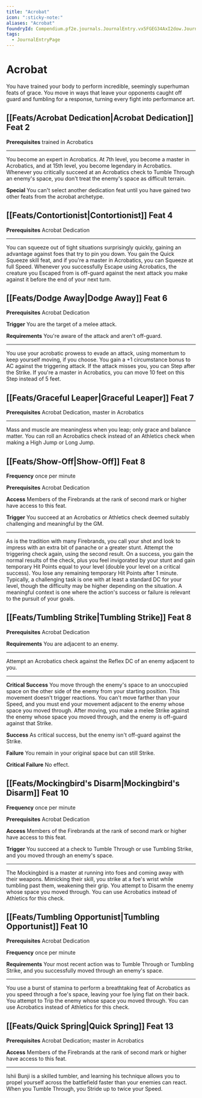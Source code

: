 ```yaml
---
title: "Acrobat"
icon: ":sticky-note:"
aliases: "Acrobat"
foundryId: Compendium.pf2e.journals.JournalEntry.vx5FGEG34AxI2dow.JournalEntryPage.rhDvoOHAhAlABiae
tags:
  - JournalEntryPage
---
```


# Acrobat
You have trained your body to perform incredible, seemingly superhuman feats of grace. You move in ways that leave your opponents caught off guard and fumbling for a response, turning every fight into performance art.

## [[Feats/Acrobat Dedication|Acrobat Dedication]] Feat 2

**Prerequisites** trained in Acrobatics

* * *

You become an expert in Acrobatics. At 7th level, you become a master in Acrobatics, and at 15th level, you become legendary in Acrobatics. Whenever you critically succeed at an Acrobatics check to Tumble Through an enemy's space, you don't treat the enemy's space as difficult terrain.

**Special** You can't select another dedication feat until you have gained two other feats from the acrobat archetype.

## [[Feats/Contortionist|Contortionist]] Feat 4

**Prerequisites** Acrobat Dedication

* * *

You can squeeze out of tight situations surprisingly quickly, gaining an advantage against foes that try to pin you down. You gain the Quick Squeeze skill feat, and if you're a master in Acrobatics, you can Squeeze at full Speed. Whenever you successfully Escape using Acrobatics, the creature you Escaped from is off-guard against the next attack you make against it before the end of your next turn.

## [[Feats/Dodge Away|Dodge Away]] Feat 6

**Prerequisites** Acrobat Dedication

**Trigger** You are the target of a melee attack.

**Requirements** You're aware of the attack and aren't off-guard.

* * *

You use your acrobatic prowess to evade an attack, using momentum to keep yourself moving, if you choose. You gain a +1 circumstance bonus to AC against the triggering attack. If the attack misses you, you can Step after the Strike. If you're a master in Acrobatics, you can move 10 feet on this Step instead of 5 feet.

## [[Feats/Graceful Leaper|Graceful Leaper]] Feat 7

**Prerequisites** Acrobat Dedication, master in Acrobatics

* * *

Mass and muscle are meaningless when you leap; only grace and balance matter. You can roll an Acrobatics check instead of an Athletics check when making a High Jump or Long Jump.

## [[Feats/Show-Off|Show-Off]] Feat 8

**Frequency** once per minute

**Prerequisites** Acrobat Dedication

**Access** Members of the Firebrands at the rank of second mark or higher have access to this feat.

**Trigger** You succeed at an Acrobatics or Athletics check deemed suitably challenging and meaningful by the GM.

* * *

As is the tradition with many Firebrands, you call your shot and look to impress with an extra bit of panache or a greater stunt. Attempt the triggering check again, using the second result. On a success, you gain the normal results of the check, plus you feel invigorated by your stunt and gain temporary Hit Points equal to your level (double your level on a critical success). You lose any remaining temporary Hit Points after 1 minute. Typically, a challenging task is one with at least a standard DC for your level, though the difficulty may be higher depending on the situation. A meaningful context is one where the action's success or failure is relevant to the pursuit of your goals.

## [[Feats/Tumbling Strike|Tumbling Strike]] Feat 8

**Prerequisites** Acrobat Dedication

**Requirements** You are adjacent to an enemy.

* * *

Attempt an Acrobatics check against the Reflex DC of an enemy adjacent to you.

* * *

**Critical Success** You move through the enemy's space to an unoccupied space on the other side of the enemy from your starting position. This movement doesn't trigger reactions. You can't move farther than your Speed, and you must end your movement adjacent to the enemy whose space you moved through. After moving, you make a melee Strike against the enemy whose space you moved through, and the enemy is off-guard against that Strike.

**Success** As critical success, but the enemy isn't off-guard against the Strike.

**Failure** You remain in your original space but can still Strike.

**Critical Failure** No effect.

## [[Feats/Mockingbird's Disarm|Mockingbird's Disarm]] Feat 10

**Frequency** once per minute

**Prerequisites** Acrobat Dedication

**Access** Members of the Firebrands at the rank of second mark or higher have access to this feat.

**Trigger** You succeed at a check to Tumble Through or use Tumbling Strike, and you moved through an enemy's space.

* * *

The Mockingbird is a master at running into foes and coming away with their weapons. Mimicking their skill, you strike at a foe's wrist while tumbling past them, weakening their grip. You attempt to Disarm the enemy whose space you moved through. You can use Acrobatics instead of Athletics for this check.

## [[Feats/Tumbling Opportunist|Tumbling Opportunist]] Feat 10

**Prerequisites** Acrobat Dedication

**Frequency** once per minute

**Requirements** Your most recent action was to Tumble Through or Tumbling Strike, and you successfully moved through an enemy's space.

* * *

You use a burst of stamina to perform a breathtaking feat of Acrobatics as you speed through a foe's space, leaving your foe lying flat on their back. You attempt to Trip the enemy whose space you moved through. You can use Acrobatics instead of Athletics for this check.

## [[Feats/Quick Spring|Quick Spring]] Feat 13

**Prerequisites** Acrobat Dedication; master in Acrobatics

**Access** Members of the Firebrands at the rank of second mark or higher have access to this feat.

* * *

Ishii Bunji is a skilled tumbler, and learning his technique allows you to propel yourself across the battlefield faster than your enemies can react. When you Tumble Through, you Stride up to twice your Speed.